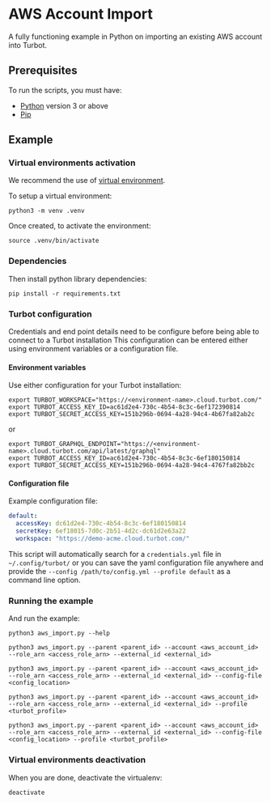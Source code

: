 # AWS Account Import

A fully functioning example in Python on importing an existing AWS account into Turbot.

## Prerequisites

To run the scripts, you must have:

- [Python](https://www.python.org/) version 3 or above
- [Pip](https://pip.pypa.io/)

## Example

### Virtual environments activation

We recommend the use of [virtual environment](https://docs.python.org/3/library/venv.html).

To setup a virtual environment:

```shell
python3 -m venv .venv
```

Once created, to activate the environment:

```shell
source .venv/bin/activate
```

### Dependencies

Then install python library dependencies:

```shell
pip install -r requirements.txt
```

### Turbot configuration

Credentials and end point details need to be configure before being able to connect to a Turbot installation
This configuration can be entered either using environment variables or a configuration file.

#### Environment variables

Use either configuration for your Turbot installation:

```shell
export TURBOT_WORKSPACE="https://<environment-name>.cloud.turbot.com/"
export TURBOT_ACCESS_KEY_ID=ac61d2e4-730c-4b54-8c3c-6ef172390814
export TURBOT_SECRET_ACCESS_KEY=151b296b-0694-4a28-94c4-4b67fa82ab2c
```

or

```shell
export TURBOT_GRAPHQL_ENDPOINT="https://<environment-name>.cloud.turbot.com/api/latest/graphql"
export TURBOT_ACCESS_KEY_ID=ac61d2e4-730c-4b54-8c3c-6ef180150814
export TURBOT_SECRET_ACCESS_KEY=151b296b-0694-4a28-94c4-4767fa82bb2c
```

#### Configuration file

Example configuration file:

```yaml
default:
  accessKey: dc61d2e4-730c-4b54-8c3c-6ef180150814
  secretKey: 6ef18015-7d0c-2b51-4d2c-dc61d2e63a22
  workspace: "https://demo-acme.cloud.turbot.com/"
```

This script will automatically search for a `credentials.yml` file in `~/.config/turbot/` or you can save the yaml configuration file anywhere and provide the `--config /path/to/config.yml --profile default` as a command line option.

### Running the example

And run the example:

```shell
python3 aws_import.py --help

python3 aws_import.py --parent <parent_id> --account <aws_account_id> --role_arn <access_role_arn> --external_id <external_id>

python3 aws_import.py --parent <parent_id> --account <aws_account_id> --role_arn <access_role_arn> --external_id <external_id> --config-file <config_location>

python3 aws_import.py --parent <parent_id> --account <aws_account_id> --role_arn <access_role_arn> --external_id <external_id> --profile <turbot_profile>

python3 aws_import.py --parent <parent_id> --account <aws_account_id> --role_arn <access_role_arn> --external_id <external_id> --config-file <config_location> --profile <turbot_profile>
```

### Virtual environments deactivation

When you are done, deactivate the virtualenv:

```shell
deactivate
```
